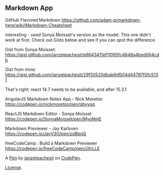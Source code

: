 Markdown App 
-------------
GitHub Flavored Markdown
https://github.com/adam-p/markdown-here/wiki/Markdown-Cheatsheet

interesting -  used Sonya Moisset's version as the model. This one didn't work at first.  Check out Gists below and see if you can spot the difference.

Gist from Sonya Moisset:
https://gist.github.com/janzeteachesit/e6643411ef11095fc4848a4bed064cdb

Gist from mine:
https://gist.github.com/janzeteachesit/29f50520dbab6dfb14d44797f0fc5131

That's right; react 14.7 needs to be available,  and after 15.3.1

AngularJS Markdown Notes App - Nick Moreton
https://codepen.io/nickmoreton/pen/gbyygq

ReactJS Markdown Editor - Sonya Moisset
https://codepen.io/SonyaMoisset/pen/MyoNmE

Markdown Previewer - Jay Karlsven
https://codepen.io/JayV30/pen/zqBbqQ

freeCodeCamp : Build a Markdown Previewer
https://codepen.io/freeCodeCamp/pen/JXrLLE

A [Pen](https://codepen.io/janzeteachesit/pen/VPpWrb) by [janzeteachesit](http://codepen.io/janzeteachesit) on [CodePen](http://codepen.io/).

[License](https://codepen.io/janzeteachesit/pen/VPpWrb/license).

